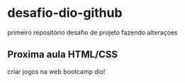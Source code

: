 # desafio-dio-github
primeiro repositório desafio de projeto 
fazendo alteraçoes


## Proxima aula HTML/CSS
criar jogos na web
bootcamp dio!
